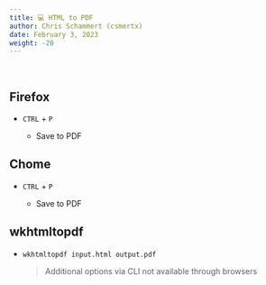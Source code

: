 ```yaml
---
title: 💻 HTML to PDF
author: Chris Schammert (csmertx)
date: February 3, 2023
weight: -20
---
```


<br />

## Firefox

- ```CTRL``` + ```P```

    - Save to PDF

## Chome

- ```CTRL``` + ```P```

    - Save to PDF

## wkhtmltopdf

- ```wkhtmltopdf input.html output.pdf```

    > Additional options via CLI not available through browsers
